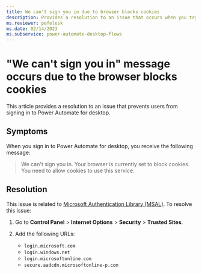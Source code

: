 ```yaml
---
title: We can't sign you in due to browser blocks cookies
description: Provides a resolution to an issue that occurs when you try to sign in to Power Automate for desktop.
ms.reviewer: pefelesk
ms.date: 02/14/2023
ms.subservice: power-automate-desktop-flows
---
```


# "We can't sign you in" message occurs due to the browser blocks cookies

This article provides a resolution to an issue that prevents users from signing in to Power Automate for desktop.

## Symptoms

When you sign in to Power Automate for desktop, you receive the following message:

> We can't sign you in. Your browser is currently set to block cookies. You need to allow cookies to use this service.

## Resolution

This issue is related to [Microsoft Authentication Library (MSAL)](azure/active-directory/develop/msal-authentication-flows). To resolve this issue:

1. Go to **Control Panel** > **Internet Options** > **Security** > **Trusted Sites**.
1. Add the following URLs:

    - `login.microsoft.com`
    - `login.windows.net`
    - `login.microsoftonline.com`
    - `secure.aadcdn.microsoftonline-p.com`
